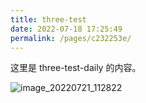 ```yaml
---
title: three-test
date: 2022-07-18 17:25:49
permalink: /pages/c232253e/
---
```

这里是 three-test-daily 的内容。

![image_20220721_112822](https://cdn.jsdelivr.net/gh/eryajf/tu/img/image_20220721_112822.jpeg)
